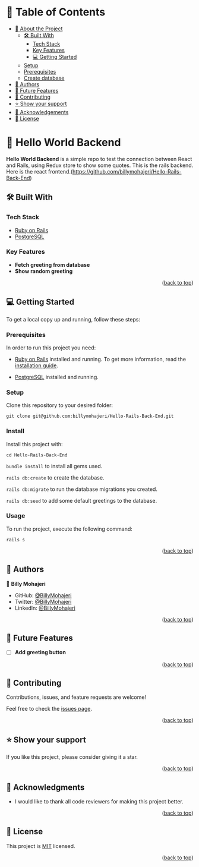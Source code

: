 # 📗 Table of Contents

- [📖 About the Project](#about-project)
  - [🛠 Built With](#built-with)
    - [Tech Stack](#tech-stack)
    - [Key Features](#key-features)
    - [💻 Getting Started](#getting-started)
  - [Setup](#setup)
  - [Prerequisites](#prerequisites)
  - [Create database](#create-database)
- [👥 Authors](#authors)
- [🔭 Future Features](#future-features)
- [🤝 Contributing](#contributing)
- [⭐️ Show your support](#support)
- [🙏 Acknowledgements](#acknowledgements)
- [📝 License](#license)

# 📖 Hello World Backend <a name="about-project"></a>

**Hello World Backend** is a simple repo to test the connection between React and Rails, using Redux store to show some quotes. This is the rails backend. Here is the react frontend.(https://github.com/billymohajeri/Hello-Rails-Back-End)

## 🛠 Built With <a name="built-with"></a>

### Tech Stack <a name="tech-stack"></a>

<ul>
    <li><a href="https://rubyonrails.org/">Ruby on Rails</a></li>
    <li><a href="https://www.postgresql.org/">PostgreSQL</a></li>
</ul>


### Key Features <a name="key-features"></a>

- **Fetch greeting from database**
- **Show random greeting**

<p align="right">(<a href="#readme-top">back to top</a>)</p>

## 💻 Getting Started <a name="getting-started"></a>

To get a local copy up and running, follow these steps:

### Prerequisites

In order to run this project you need:

- [Ruby on Rails](https://rubyonrails.org/) installed and running. To get more information, read the [installation guide](https://guides.rubyonrails.org/).

- [PostgreSQL](https://www.postgresql.org/) installed and running.

### Setup

Clone this repository to your desired folder:

```
git clone git@github.com:billymohajeri/Hello-Rails-Back-End.git
```

### Install

Install this project with:

```cd Hello-Rails-Back-End```

```bundle install``` to install all gems used.

```rails db:create``` to create the database.

```rails db:migrate``` to run the database migrations you created.

```rails db:seed``` to add some default greetings to the database.

### Usage

To run the project, execute the following command:
```
rails s
```

<p align="right">(<a href="#readme-top">back to top</a>)</p>

## 👥 Authors <a name="authors"></a>

👤 **Billy Mohajeri**

- GitHub: [@BillyMohajeri](https://github.com/billymohajeri)
- Twitter: [@BillyMohajeri](https://twitter.com/BillyMohajeri)
- LinkedIn: [@BillyMohajeri](https://www.linkedin.com/in/billymohajeri)

<p align="right">(<a href="#readme-top">back to top</a>)</p>

## 🔭 Future Features <a name="future-features"></a>

- [ ] **Add greeting button**

<p align="right">(<a href="#readme-top">back to top</a>)</p>

## 🤝 Contributing <a name="contributing"></a>

Contributions, issues, and feature requests are welcome!

Feel free to check the [issues page](../../issues/).

<p align="right">(<a href="#readme-top">back to top</a>)</p>

## ⭐️ Show your support <a name="support"></a>

If you like this project, please consider giving it a star.

<p align="right">(<a href="#readme-top">back to top</a>)</p>

## 🙏 Acknowledgments <a name="acknowledgements"></a>

- I would like to thank all code reviewers for making this project better.

<p align="right">(<a href="#readme-top">back to top</a>)</p>

## 📝 License <a name="license"></a>

This project is [MIT](./LICENSE/MIT.md) licensed.

<p align="right">(<a href="#readme-top">back to top</a>)</p>
